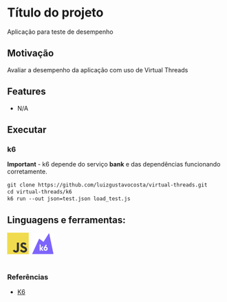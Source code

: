 # Título do projeto
Aplicação para teste de desempenho

## Motivação
Avaliar a desempenho da aplicação com uso de Virtual Threads

## Features
- N/A

## Executar
### k6
**Important** - k6 depende do serviço **bank** e das dependências funcionando corretamente.
 ```shell
git clone https://github.com/luizgustavocosta/virtual-threads.git
cd virtual-threads/k6
k6 run --out json=test.json load_test.js
 ```

## Linguagens e ferramentas:
<div>
  <img width=50px src="../resources/imgs/javascript.png">&nbsp;
  <img width=50px src="../resources/imgs/k6.png">&nbsp;
</div>
</br>

### Referências
- [K6](https://k6.io/docs/)